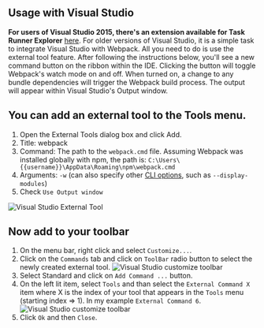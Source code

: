 ## Usage with Visual Studio

**For users of Visual Studio 2015, there's an extension available for Task Runner Explorer** [here](https://visualstudiogallery.msdn.microsoft.com/5497fd10-b1ba-474c-8991-1438ae47012a). For older versions of Visual Studio, it is a simple task to integrate Visual Studio with Webpack. All you need to do is use the external tool feature. After following the instructions below, you'll see a new command button on the ribbon within the IDE. Clicking the button will toggle Webpack's watch mode on and off. When turned on, a change to any bundle dependencies will trigger the Webpack build process. The output will appear within Visual Studio's Output window. 

## You can add an external tool to the Tools menu. 

1. Open the External Tools dialog box and click Add.
1. Title: webpack
1. Command: The path to the `webpack.cmd` file. Assuming Webpack was installed globally with npm, the path is:
   `C:\Users\{{username}}\AppData\Roaming\npm\webpack.cmd`
1. Arguments: `-w` (can also specify other [CLI options](http://webpack.github.io/docs/cli.html), such as `--display-modules`)
1. Check `Use Output window`

![Visual Studio External Tool](http://d3m4lzjblc2qwl.cloudfront.net/webpack-tool.png)

## Now add to your toolbar

1. On the menu bar, right click and select `Customize...`.
1. Click on the `Commands` tab and click on `ToolBar` radio button to select the newly created external tool.
![Visual Studio customize toolbar](http://d3m4lzjblc2qwl.cloudfront.net/customize-toolbar.png)
1. Select Standard and click on `Add Command ...` button.
1. On the left lit item, select `Tools` and than select the `External Command X` item where X is the index of your tool that appears in the `Tools` menu (starting index => 1). In my example `External Command 6`.
![Visual Studio customize toolbar](http://d3m4lzjblc2qwl.cloudfront.net/add-command.png)
1. Click `Ok` and then `Close`.